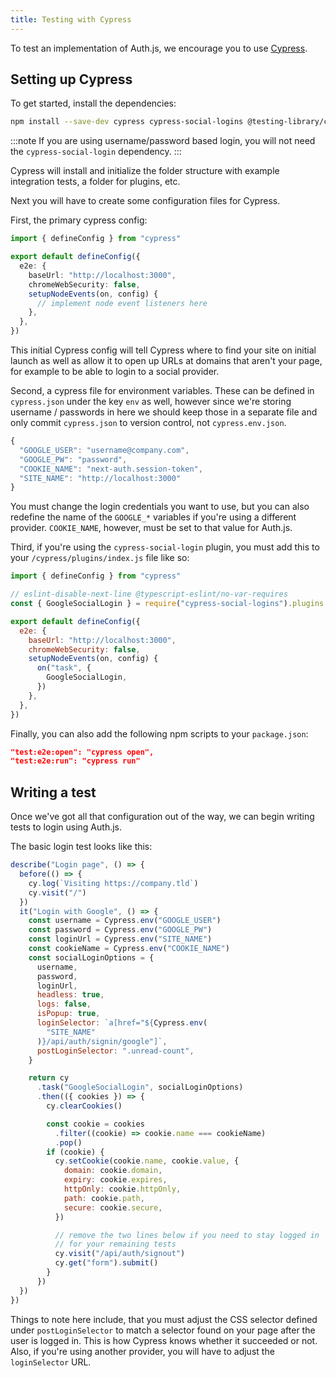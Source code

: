 ```yaml
---
title: Testing with Cypress
---
```


To test an implementation of Auth.js, we encourage you to use [Cypress](https://cypress.io).

## Setting up Cypress

To get started, install the dependencies:

```bash npm2yarn2pnpm
npm install --save-dev cypress cypress-social-logins @testing-library/cypress
```

:::note
If you are using username/password based login, you will not need the `cypress-social-login` dependency.
:::

Cypress will install and initialize the folder structure with example integration tests, a folder for plugins, etc.

Next you will have to create some configuration files for Cypress.

First, the primary cypress config:

```ts title="cypress.config.ts"
import { defineConfig } from "cypress"

export default defineConfig({
  e2e: {
    baseUrl: "http://localhost:3000",
    chromeWebSecurity: false,
    setupNodeEvents(on, config) {
      // implement node event listeners here
    },
  },
})
```

This initial Cypress config will tell Cypress where to find your site on initial launch as well as allow it to open up URLs at domains that aren't your page, for example to be able to login to a social provider.

Second, a cypress file for environment variables. These can be defined in `cypress.json` under the key `env` as well, however since we're storing username / passwords in here we should keep those in a separate file and only commit `cypress.json` to version control, not `cypress.env.json`.

```js title="cypress.env.json"
{
  "GOOGLE_USER": "username@company.com",
  "GOOGLE_PW": "password",
  "COOKIE_NAME": "next-auth.session-token",
  "SITE_NAME": "http://localhost:3000"
}
```

You must change the login credentials you want to use, but you can also redefine the name of the `GOOGLE_*` variables if you're using a different provider. `COOKIE_NAME`, however, must be set to that value for Auth.js.

Third, if you're using the `cypress-social-login` plugin, you must add this to your `/cypress/plugins/index.js` file like so:

```js title="cypress.config.ts" {3-4,10-14}
import { defineConfig } from "cypress"

// eslint-disable-next-line @typescript-eslint/no-var-requires
const { GoogleSocialLogin } = require("cypress-social-logins").plugins

export default defineConfig({
  e2e: {
    baseUrl: "http://localhost:3000",
    chromeWebSecurity: false,
    setupNodeEvents(on, config) {
      on("task", {
        GoogleSocialLogin,
      })
    },
  },
})
```

Finally, you can also add the following npm scripts to your `package.json`:

```json
"test:e2e:open": "cypress open",
"test:e2e:run": "cypress run"
```

## Writing a test

Once we've got all that configuration out of the way, we can begin writing tests to login using Auth.js.

The basic login test looks like this:

```js title="cypress/integration/login.js"
describe("Login page", () => {
  before(() => {
    cy.log(`Visiting https://company.tld`)
    cy.visit("/")
  })
  it("Login with Google", () => {
    const username = Cypress.env("GOOGLE_USER")
    const password = Cypress.env("GOOGLE_PW")
    const loginUrl = Cypress.env("SITE_NAME")
    const cookieName = Cypress.env("COOKIE_NAME")
    const socialLoginOptions = {
      username,
      password,
      loginUrl,
      headless: true,
      logs: false,
      isPopup: true,
      loginSelector: `a[href="${Cypress.env(
        "SITE_NAME"
      )}/api/auth/signin/google"]`,
      postLoginSelector: ".unread-count",
    }

    return cy
      .task("GoogleSocialLogin", socialLoginOptions)
      .then(({ cookies }) => {
        cy.clearCookies()

        const cookie = cookies
          .filter((cookie) => cookie.name === cookieName)
          .pop()
        if (cookie) {
          cy.setCookie(cookie.name, cookie.value, {
            domain: cookie.domain,
            expiry: cookie.expires,
            httpOnly: cookie.httpOnly,
            path: cookie.path,
            secure: cookie.secure,
          })

          // remove the two lines below if you need to stay logged in
          // for your remaining tests
          cy.visit("/api/auth/signout")
          cy.get("form").submit()
        }
      })
  })
})
```

Things to note here include, that you must adjust the CSS selector defined under `postLoginSelector` to match a selector found on your page after the user is logged in. This is how Cypress knows whether it succeeded or not. Also, if you're using another provider, you will have to adjust the `loginSelector` URL.
